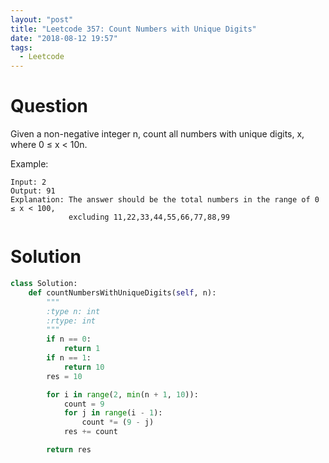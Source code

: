 ```yaml
---
layout: "post"
title: "Leetcode 357: Count Numbers with Unique Digits"
date: "2018-08-12 19:57"
tags:
  - Leetcode
---
```


# Question
Given a non-negative integer n, count all numbers with unique digits, x, where 0 ≤ x < 10n.

Example:
```
Input: 2
Output: 91
Explanation: The answer should be the total numbers in the range of 0 ≤ x < 100,
             excluding 11,22,33,44,55,66,77,88,99
```


# Solution
```python
class Solution:
    def countNumbersWithUniqueDigits(self, n):
        """
        :type n: int
        :rtype: int
        """
        if n == 0:
            return 1
        if n == 1:
            return 10
        res = 10

        for i in range(2, min(n + 1, 10)):
            count = 9
            for j in range(i - 1):
                count *= (9 - j)
            res += count

        return res
```
